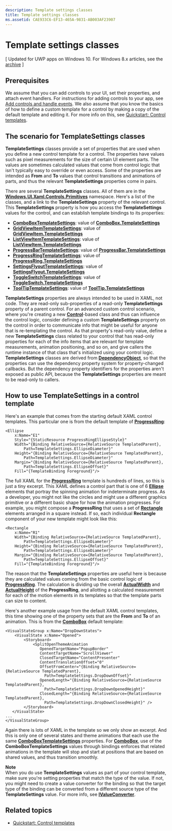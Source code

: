 ```yaml
---
description: Template settings classes
title: Template settings classes
ms.assetid: CAE933C6-EF13-465A-9831-AB003AF23907
---
```


# Template settings classes

\[ Updated for UWP apps on Windows 10. For Windows 8.x articles, see the [archive](http://go.microsoft.com/fwlink/p/?linkid=619132) \]

## Prerequisites

We assume that you can add controls to your UI, set their properties, and attach event handlers. For instructions for adding controls to your app, see [Add controls and handle events](https://msdn.microsoft.com/library/windows/apps/mt228345). We also assume that you know the basics of how to define a custom template for a control by making a copy of the default template and editing it. For more info on this, see [Quickstart: Control templates](https://msdn.microsoft.com/library/windows/apps/xaml/hh465374).

## The scenario for **TemplateSettings** classes

**TemplateSettings** classes provide a set of properties that are used when you define a new control template for a control. The properties have values such as pixel measurements for the size of certain UI element parts. The values are sometimes calculated values that come from control logic that isn't typically easy to override or even access. Some of the properties are intended as **From** and **To** values that control transitions and animations of parts, and thus the relevant **TemplateSettings** properties come in pairs.

There are several **TemplateSettings** classes. All of them are in the [**Windows.UI.Xaml.Controls.Primitives**](https://msdn.microsoft.com/library/windows/apps/br209818) namespace. Here's a list of the classes, and a link to the **TemplateSettings** property of the relevant control. This **TemplateSettings** property is how you access the **TemplateSettings** values for the control, and can establish template bindings to its properties:

-   [**ComboBoxTemplateSettings**](https://msdn.microsoft.com/library/windows/apps/br227752): value of [**ComboBox.TemplateSettings**](https://msdn.microsoft.com/library/windows/apps/br209364)
-   [**GridViewItemTemplateSettings**](https://msdn.microsoft.com/library/windows/apps/hh738499): value of [**GridViewItem.TemplateSettings**](https://msdn.microsoft.com/library/windows/apps/hh738503)
-   [**ListViewItemTemplateSettings**](https://msdn.microsoft.com/library/windows/apps/hh701948): value of [**ListViewItem.TemplateSettings**](https://msdn.microsoft.com/library/windows/apps/br242923)
-   [**ProgressBarTemplateSettings**](https://msdn.microsoft.com/library/windows/apps/br227856): value of [**ProgressBar.TemplateSettings**](https://msdn.microsoft.com/library/windows/apps/br227537)
-   [**ProgressRingTemplateSettings**](https://msdn.microsoft.com/library/windows/apps/hh702248): value of [**ProgressRing.TemplateSettings**](https://msdn.microsoft.com/library/windows/apps/hh702581)
-   [**SettingsFlyoutTemplateSettings**](https://msdn.microsoft.com/library/windows/apps/dn298721): value of [**SettingsFlyout.TemplateSettings**](https://msdn.microsoft.com/library/windows/apps/dn252826)
-   [**ToggleSwitchTemplateSettings**](https://msdn.microsoft.com/library/windows/apps/br209804): value of [**ToggleSwitch.TemplateSettings**](https://msdn.microsoft.com/library/windows/apps/br209731)
-   [**ToolTipTemplateSettings**](https://msdn.microsoft.com/library/windows/apps/br209813): value of [**ToolTip.TemplateSettings**](https://msdn.microsoft.com/library/windows/apps/br227629)

**TemplateSettings** properties are always intended to be used in XAML, not code. They are read-only sub-properties of a read-only **TemplateSettings** property of a parent control. For an advanced custom control scenario, where you're creating a new [**Control**](https://msdn.microsoft.com/library/windows/apps/br209390)-based class and thus can influence the control logic, consider defining a custom **TemplateSettings** property on the control in order to communicate info that might be useful for anyone that is re-templating the control. As that property's read-only value, define a new **TemplateSettings** class related to your control that has read-only properties for each of the info items that are relevant for template measurements, animation positioning, and so on, and give callers the runtime instance of that class that's initialized using your control logic. **TemplateSettings** classes are derived from [**DependencyObject**](https://msdn.microsoft.com/library/windows/apps/br242356), so that the properties can use the dependency property system for property-changed callbacks. But the dependency property identifiers for the properties aren't exposed as public API, because the **TemplateSettings** properties are meant to be read-only to callers.

## How to use **TemplateSettings** in a control template

Here's an example that comes from the starting default XAML control templates. This particular one is from the default template of [**ProgressRing**](https://msdn.microsoft.com/library/windows/apps/br227538):

```xaml
<Ellipse
    x:Name="E1"
    Style="{StaticResource ProgressRingEllipseStyle}"
    Width="{Binding RelativeSource={RelativeSource TemplatedParent}, 
        Path=TemplateSettings.EllipseDiameter}"
    Height="{Binding RelativeSource={RelativeSource TemplatedParent}, 
        Path=TemplateSettings.EllipseDiameter}"
    Margin="{Binding RelativeSource={RelativeSource TemplatedParent}, 
        Path=TemplateSettings.EllipseOffset}"
    Fill="{TemplateBinding Foreground}"/>
```

The full XAML for the [**ProgressRing**](https://msdn.microsoft.com/library/windows/apps/br227538) template is hundreds of lines, so this is just a tiny excerpt. This XAML defines a control part that is one of 6 [**Ellipse**](https://msdn.microsoft.com/library/windows/apps/br243343) elements that portray the spinning animation for indeterminate progress. As a developer, you might not like the circles and might use a different graphics primitive or a different basic shape for how the animation progresses. For example, you might compose a **ProgressRing** that uses a set of [**Rectangle**](https://msdn.microsoft.com/library/windows/apps/br243371) elements arranged in a square instead. If so, each individual **Rectangle** component of your new template might look like this:

```xaml
<Rectangle
    x:Name="R1"
    Width="{Binding RelativeSource={RelativeSource TemplatedParent}, 
        Path=TemplateSettings.EllipseDiameter}"
    Height="{Binding RelativeSource={RelativeSource TemplatedParent}, 
        Path=TemplateSettings.EllipseDiameter}"
    Margin="{Binding RelativeSource={RelativeSource TemplatedParent}, 
        Path=TemplateSettings.EllipseOffset}"
    Fill="{TemplateBinding Foreground}"/>
```

The reason that the **TemplateSettings** properties are useful here is because they are calculated values coming from the basic control logic of [**ProgressRing**](https://msdn.microsoft.com/library/windows/apps/br227538). The calculation is dividing up the overall [**ActualWidth**](https://msdn.microsoft.com/library/windows/apps/br208709) and [**ActualHeight**](https://msdn.microsoft.com/library/windows/apps/br208707) of the **ProgressRing**, and allotting a calculated measurement for each of the motion elements in its templates so that the template parts can size to content.

Here's another example usage from the default XAML control templates, this time showing one of the property sets that are the **From** and **To** of an animation. This is from the [**ComboBox**](https://msdn.microsoft.com/library/windows/apps/br209348) default template:

```xaml
<VisualStateGroup x:Name="DropDownStates">
    <VisualState x:Name="Opened">
        <Storyboard>
            <SplitOpenThemeAnimation
               OpenedTargetName="PopupBorder"
               ContentTargetName="ScrollViewer"
               ClosedTargetName="ContentPresenter"
               ContentTranslationOffset="0"
               OffsetFromCenter="{Binding RelativeSource={RelativeSource TemplatedParent}, 
                 Path=TemplateSettings.DropDownOffset}"
               OpenedLength="{Binding RelativeSource={RelativeSource TemplatedParent}, 
                 Path=TemplateSettings.DropDownOpenedHeight}"
               ClosedLength="{Binding RelativeSource={RelativeSource TemplatedParent},
                 Path=TemplateSettings.DropDownClosedHeight}" />
        </Storyboard>
   </VisualState>
...
</VisualStateGroup>
```

Again there is lots of XAML in the template so we only show an excerpt. And this is only one of several states and theme animations that each use the same [**ComboBoxTemplateSettings**](https://msdn.microsoft.com/library/windows/apps/br227752) properties. For [**ComboBox**](https://msdn.microsoft.com/library/windows/apps/br209348), use of the **ComboBoxTemplateSettings** values through bindings enforces that related animations in the template will stop and start at positions that are based on shared values, and thus transition smoothly.

**Note**  
When you do use **TemplateSettings** values as part of your control template, make sure you're setting properties that match the type of the value. If not, you might need to create a value converter for the binding so that the target type of the binding can be converted from a different source type of the **TemplateSettings** value. For more info, see [**IValueConverter**](https://msdn.microsoft.com/library/windows/apps/br209903).

## Related topics

* [Quickstart: Control templates](https://msdn.microsoft.com/library/windows/apps/xaml/hh465374)



<!--HONumber=Jun16_HO1-->


